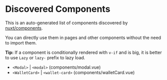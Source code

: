 # Discovered Components

This is an auto-generated list of components discovered by [nuxt/components](https://github.com/nuxt/components).

You can directly use them in pages and other components without the need to import them.

**Tip:** If a component is conditionally rendered with `v-if` and is big, it is better to use `Lazy` or `lazy-` prefix to lazy load.

- `<Modal>` | `<modal>` (components/modal.vue)
- `<WalletCard>` | `<wallet-card>` (components/walletCard.vue)

